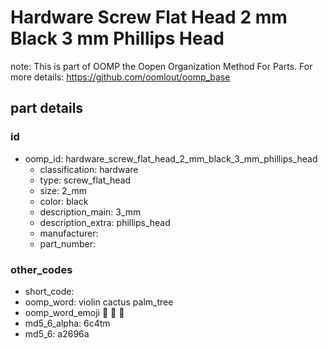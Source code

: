 # Hardware Screw Flat Head 2 mm Black 3 mm Phillips Head  

note: This is part of OOMP the Oopen Organization Method For Parts. For more details: https://github.com/oomlout/oomp_base

##  part details





### id
* oomp_id: hardware_screw_flat_head_2_mm_black_3_mm_phillips_head
  * classification: hardware
  * type: screw_flat_head
  * size: 2_mm
  * color: black
  * description_main: 3_mm
  * description_extra: phillips_head
  * manufacturer: 
  * part_number: 

### other_codes
* short_code: 
* oomp_word: violin cactus palm_tree
* oomp_word_emoji :violin: :cactus: :palm_tree:
* md5_6_alpha: 6c4tm
* md5_6: a2696a